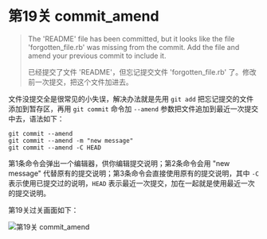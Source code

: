 
# 第19关 commit_amend

> The 'README' file has been committed, but it looks like the file 'forgotten_file.rb' was missing from the commit.  Add the file and amend your previous commit to include it.
>
> 已经提交了文件 'README'，但忘记提交文件 'forgotten_file.rb' 了。修改前一次提交，把这个文件加进去。

文件没提交全是很常见的小失误，解决办法就是先用 `git add` 把忘记提交的文件添加到暂存区，再用 `git commit` 命令加 `--amend` 参数把文件追加到最近一次提交中去，语法如下：

```shell
git commit --amend
git commit --amend -m "new message"
git commit --amend -C HEAD
```

第1条命令会弹出一个编辑器，供你编辑提交说明；第2条命令会用 "new message" 代替原有的提交说明；第3条命令会直接使用原有的提交说明，其中 `-C` 表示使用已提交过的说明，`HEAD` 表示最近一次提交，加在一起就是使用最近一次的提交说明。

第19关过关画面如下：

![第19关 commit_amend](images/level-19-commit-amend.png)
